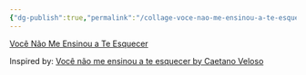 ```yaml
---
{"dg-publish":true,"permalink":"/collage-voce-nao-me-ensinou-a-te-esquecer/","tags":["c/purple","c/compass","c/compass-rose","c/woman","c/music","c/series"],"created":"2024-01-03T09:33:13.853-05:00","updated":"2024-01-03T09:40:49.262-05:00"}
---
```



[Você Não Me Ensinou a Te Esquecer](https://www.instagram.com/p/CGQB7BmBkNE/)

Inspired by: [Você não me ensinou a te esquecer by Caetano Veloso](https://youtu.be/8diYfpE0Zsc?si=Q65uAZR4x7iu_Foh)
